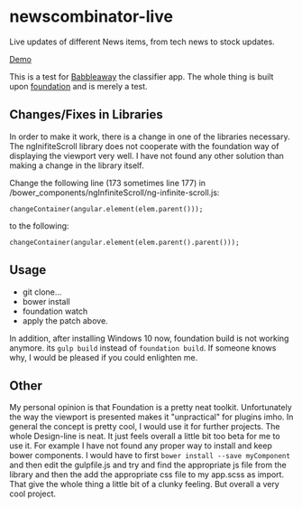 # newscombinator-live
Live updates of different News items, from tech news to stock updates.

[Demo](http://live.newscombinator.com)

This is a test for [Babbleaway](http://babbleaway.com) the classifier app. The whole thing is built upon [foundation](http://foundation.zurb.com/apps.html) and is merely a test.

## Changes/Fixes in Libraries
In order to make it work, there is a change in one of the libraries necessary. The ngInifiteScroll library does not cooperate with the foundation way of displaying the viewport very well. I have not found any other solution than making a change in the library itself. 

Change the following line (173 sometimes line 177) in /bower_components/ngInfiniteScroll/ng-infinite-scroll.js:

    changeContainer(angular.element(elem.parent()));
          
to the following:

    changeContainer(angular.element(elem.parent().parent()));
    
   
   
    

## Usage

* git clone...
* bower install
* foundation watch
* apply the patch above.

In addition, after installing Windows 10 now, foundation build is not working anymore. its `gulp build` instead of `foundation build`. If someone knows why, I would be pleased if you could enlighten me.

## Other

My personal opinion is that Foundation is a pretty neat toolkit. 
Unfortunately the way the viewport is presented makes it "unpractical" for plugins imho. 
In general the concept is pretty cool, I would use it for further projects. The whole Design-line is neat. 
It just feels overall a little bit too beta for me to use it. For example I have not found any proper way to install and keep bower components. 
I would have to first `bower install --save myComponent` and then edit the gulpfile.js and try and find the appropriate js 
file from the library and then the add the appropriate css file to my app.scss as import. That give the whole 
thing a little bit of a clunky feeling. But overall a very cool project.